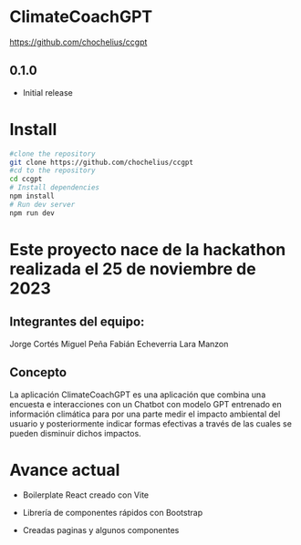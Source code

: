 # ClimateCoachGPT

https://github.com/chochelius/ccgpt

## 0.1.0

- Initial release

<!-- instructions to deploy -->

# Install

```bash
#clone the repository 
git clone https://github.com/chochelius/ccgpt
#cd to the repository
cd ccgpt
# Install dependencies
npm install
# Run dev server
npm run dev

```

# Este proyecto nace de la hackathon realizada el 25 de noviembre de 2023

## Integrantes del equipo:

Jorge Cortés
Miguel Peña
Fabián Echeverria
Lara Manzon

## Concepto

La aplicación ClimateCoachGPT es una aplicación que combina una encuesta e interacciones con un Chatbot con modelo GPT entrenado en información climática para por una parte medir el impacto ambiental del usuario y posteriormente indicar formas efectivas a través de las cuales se pueden disminuir dichos impactos.

# Avance actual

- Boilerplate React creado con Vite

- Librería de componentes rápidos con Bootstrap

- Creadas paginas y algunos componentes


